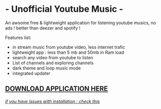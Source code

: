 # - Unofficial Youtube Music -
An awsome free & lightweight application for listening youtube musics, no ads ! better than deezer and spotify ! 

Features list:

 * in stream music from youtube video, less internet trafic  
 * lightweight app : less than 5 mb and 50mb in Ram load
 * search any video from youtube to listen
 * List of channels and exploring channels
 * dark theme and loop music mode
 * integrated updater
 

## [DOWNLOAD APPLICATION HERE](https://www.dropbox.com/s/axqr0bmd1ra3suq/YoutubeMusic.rar?dl=1)

###### [if you have issues with installation : check this ](https://youtu.be/U7yfLJaBXns?t=1m22s)


